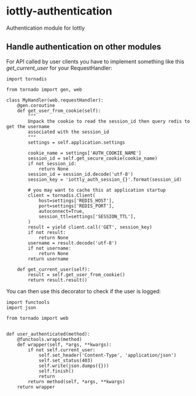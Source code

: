 # iottly-authentication
Authentication module for Iottly

## Handle authentication on other modules

For API called by user clients you have to implement something like this *get_current_user* for
your RequestHandler:

```
import tornadis

from tornado import gen, web

class MyHandler(web.requestHandler):
    @gen.coroutine
    def get_user_from_cookie(self):
        """
        Unpack the cookie to read the session_id then query redis to get the username
        associated with the session_id
        """
        settings = self.application.settings

        cookie_name = settings['AUTH_COOKIE_NAME']
        session_id = self.get_secure_cookie(cookie_name)
        if not session_id:
            return None
        session_id = session_id.decode('utf-8')
        session_key = 'iottly_auth_session_{}'.format(session_id)

        # you may want to cache this at application startup
        client = tornadis.Client(
            host=settings['REDIS_HOST'],
            port=settings['REDIS_PORT'],
            autoconnect=True,
            session_ttl=settings['SESSION_TTL'],
        )
        result = yield client.call('GET', session_key)
        if not result:
            return None
        username = result.decode('utf-8')
        if not username:
            return None
        return username

    def get_current_user(self):
        result = self.get_user_from_cookie()
        return result.result()
```

You can then use this decorator to check if the user is logged:

```
import functools
import json

from tornado import web


def user_authenticated(method):
    @functools.wraps(method)
    def wrapper(self, *args, **kwargs):
        if not self.current_user:
            self.set_header('Content-Type', 'application/json')
            self.set_status(403)
            self.write(json.dumps({}))
            self.finish()
            return
        return method(self, *args, **kwargs)
    return wrapper
```
